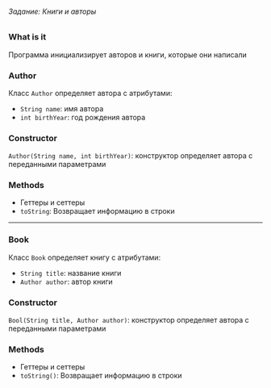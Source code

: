 ###### Задание: Книги и авторы

### What is it

Программа инициализирует авторов и книги, которые они написали

### Author

Класс `Author` определяет автора с атрибутами:
- `String name`: имя автора
- `int birthYear`: год рождения автора

### Constructor

`Author(String name, int birthYear)`: конструктор определяет автора с переданными параметрами

### Methods

- Геттеры и сеттеры
- `toString`: Возвращает информацию в строки

---

### Book

Класс `Book` определяет книгу с атрибутами:
- `String title`: название книги
- `Author author`: автор книги

### Constructor

`Bool(String title, Author author)`: конструктор определяет автора с переданными параметрами

### Methods

- Геттеры и сеттеры
- `toString()`: Возвращает информацию в строки
